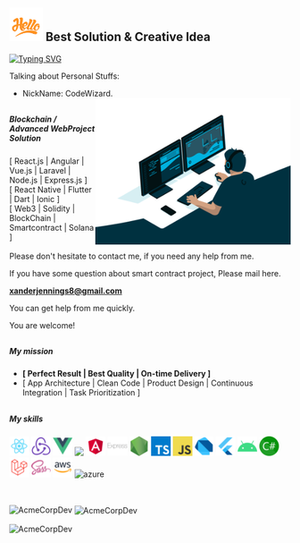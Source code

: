 ## <img height="60" width="60" src="https://github.com/TortuC/TortuC/blob/master/img/hello.gif" /> Best Solution & Creative Idea

[![Typing SVG](https://readme-typing-svg.herokuapp.com?font=Pacifico&color=%2336BCF7&size=48&center=true&vCenter=true&width=1200&height=100&lines=Creative+Blockchain+Developer;Full-stack+Developer;Front-end+Developer)](https://git.io/typing-svg)

Talking about Personal Stuffs:

- NickName: CodeWizard.<br>
  <img align="right" width="350" src="https://github.com/TortuC/TortuC/blob/master/img/image03.gif" />

##

##### Blockchain / Advanced WebProject Solution <br>

[ React.js | Angular | Vue.js | Laravel | Node.js | Express.js ] <br>
[ React Native | Flutter | Dart | Ionic ] <br>
[ Web3 | Solidity | BlockChain | Smartcontract | Solana ]<br><br>
Please don't hesitate to contact me, if you need any help from me.

If you have some question about smart contract project, Please mail here.

**xanderjennings8@gmail.com**

You can get help from me quickly.

You are welcome!

##

##### My mission

- **[ Perfect Result | Best Quality | On-time Delivery ]**
- [ App Architecture | Clean Code | Product Design | Continuous Integration | Task Prioritization ]

##

##### My skills

<code><img height="35" src="https://raw.githubusercontent.com/github/explore/80688e429a7d4ef2fca1e82350fe8e3517d3494d/topics/react/react.png"></code>
<code><img height="35" src="https://raw.githubusercontent.com/github/explore/80688e429a7d4ef2fca1e82350fe8e3517d3494d/topics/redux/redux.png"></code>
<code><img height="35" src="https://raw.githubusercontent.com/github/explore/80688e429a7d4ef2fca1e82350fe8e3517d3494d/topics/vue/vue.png"></code>
<code><img height="35" src="https://www.vectorlogo.zone/logos/nuxtjs/nuxtjs-icon.svg"></code>
<code><img height="35" src="https://raw.githubusercontent.com/github/explore/80688e429a7d4ef2fca1e82350fe8e3517d3494d/topics/angular/angular.png"></code>
<code><img height="35" src="https://raw.githubusercontent.com/github/explore/80688e429a7d4ef2fca1e82350fe8e3517d3494d/topics/express/express.png"></code>
<code><img height="35" src="https://raw.githubusercontent.com/github/explore/80688e429a7d4ef2fca1e82350fe8e3517d3494d/topics/nodejs/nodejs.png"></code>
<code><img height="35" src="https://raw.githubusercontent.com/github/explore/80688e429a7d4ef2fca1e82350fe8e3517d3494d/topics/typescript/typescript.png"></code>
<code><img height="35" src="https://raw.githubusercontent.com/github/explore/80688e429a7d4ef2fca1e82350fe8e3517d3494d/topics/javascript/javascript.png"></code>
<code><img height="35" src="https://raw.githubusercontent.com/github/explore/80688e429a7d4ef2fca1e82350fe8e3517d3494d/topics/dart/dart.png"></code>
<code><img height="35" src="https://raw.githubusercontent.com/github/explore/80688e429a7d4ef2fca1e82350fe8e3517d3494d/topics/flutter/flutter.png"></code>
<code><img height="35" src="https://raw.githubusercontent.com/github/explore/80688e429a7d4ef2fca1e82350fe8e3517d3494d/topics/android/android.png"></code>
<code><img height="35" src="https://raw.githubusercontent.com/github/explore/80688e429a7d4ef2fca1e82350fe8e3517d3494d/topics/csharp/csharp.png"></code>
<code><img height="35" src="https://raw.githubusercontent.com/github/explore/80688e429a7d4ef2fca1e82350fe8e3517d3494d/topics/laravel/laravel.png"></code>
<code><img height="35" src="https://raw.githubusercontent.com/github/explore/80688e429a7d4ef2fca1e82350fe8e3517d3494d/topics/sass/sass.png"></code>
<code><img height="35" src="https://raw.githubusercontent.com/github/explore/80688e429a7d4ef2fca1e82350fe8e3517d3494d/topics/aws/aws.png"></code>
<img src="https://www.vectorlogo.zone/logos/rust-lang/rust-lang-icon.svg" alt="azure" width="40" height="40"/>
<br><br>

##

<p><img align="left" src="https://github-readme-stats.vercel.app/api/top-langs?username=AcmeCorpDev&show_icons=true&locale=en&layout=compact&theme=onedark" alt="AcmeCorpDev" /></p>

<p>&nbsp;<img align="center" src="https://github-readme-stats.vercel.app/api?username=AcmeCorpDev&show_icons=true&locale=en&theme=onedark" alt="AcmeCorpDev" /></p>

<p><img align="center" src="https://github-readme-streak-stats.herokuapp.com/?user=AcmeCorpDev&theme=onedark" alt="AcmeCorpDev" /></p>

</details>
